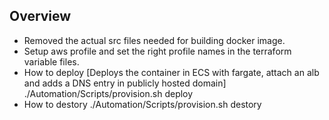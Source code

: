 ## Overview

* Removed the actual src files needed for building docker image. 
* Setup aws profile and set the right profile names in the terraform variable files. 
* How to deploy [Deploys the container in ECS with fargate, attach an alb and adds a DNS entry in publicly hosted domain]
./Automation/Scripts/provision.sh deploy
* How to destory
./Automation/Scripts/provision.sh destory